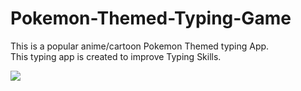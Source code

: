 # Pokemon-Themed-Typing-Game

This is a popular anime/cartoon Pokemon Themed typing App.<br>
This typing app is created to improve Typing Skills.

<img src="images/loginsetup.png">
